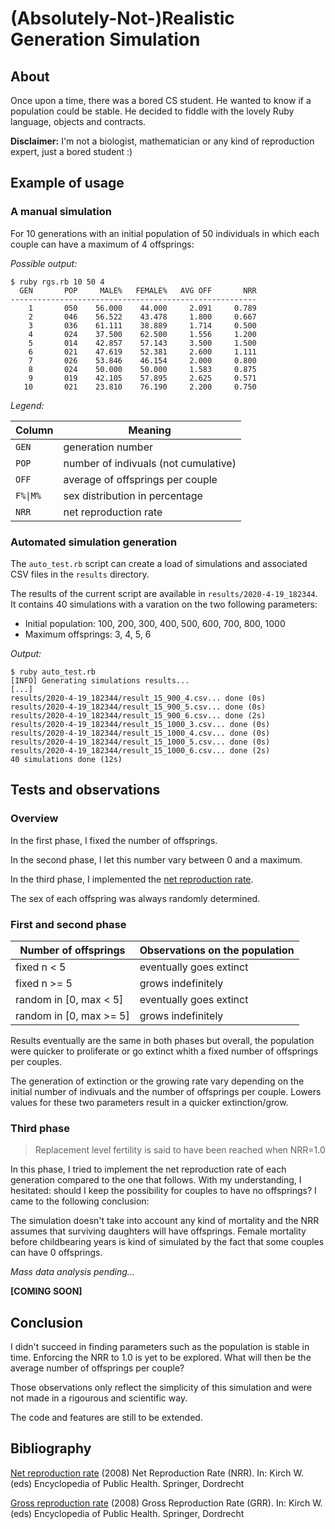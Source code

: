 # (Absolutely-Not-)Realistic Generation Simulation

## About

Once upon a time, there was a bored CS student. He wanted to know if a
population could be stable. He decided to fiddle with the lovely Ruby language,
objects and contracts.

**Disclaimer:** I'm not a biologist, mathematician or any kind of reproduction
expert, just a bored student :)

## Example of usage

### A manual simulation

For 10 generations with an initial population of 50 individuals in which each
couple can have a maximum of 4 offsprings:

*Possible output:*

```
$ ruby rgs.rb 10 50 4
  GEN       POP     MALE%   FEMALE%   AVG OFF       NRR
-------------------------------------------------------
    1       050    56.000    44.000     2.091     0.789
    2       046    56.522    43.478     1.800     0.667
    3       036    61.111    38.889     1.714     0.500
    4       024    37.500    62.500     1.556     1.200
    5       014    42.857    57.143     3.500     1.500
    6       021    47.619    52.381     2.600     1.111
    7       026    53.846    46.154     2.000     0.800
    8       024    50.000    50.000     1.583     0.875
    9       019    42.105    57.895     2.625     0.571
   10       021    23.810    76.190     2.200     0.750
```

*Legend:*

Column | Meaning
------ | --------
`GEN`  | generation number
`POP`  | number of indivuals (not cumulative)
`OFF`  | average of offsprings per couple
`F%\|M%`| sex distribution in percentage
`NRR` | net reproduction rate

### Automated simulation generation

The `auto_test.rb` script can create a load of simulations and associated CSV
files in the `results` directory.

The results of the current script are available in `results/2020-4-19_182344`.
It contains 40 simulations with a varation on the two following parameters:
- Initial population: 100, 200, 300, 400, 500, 600, 700, 800, 1000
- Maximum offsprings: 3, 4, 5, 6

*Output:*

```
$ ruby auto_test.rb
[INFO] Generating simulations results...
[...]
results/2020-4-19_182344/result_15_900_4.csv... done (0s)
results/2020-4-19_182344/result_15_900_5.csv... done (0s)
results/2020-4-19_182344/result_15_900_6.csv... done (2s)
results/2020-4-19_182344/result_15_1000_3.csv... done (0s)
results/2020-4-19_182344/result_15_1000_4.csv... done (0s)
results/2020-4-19_182344/result_15_1000_5.csv... done (0s)
results/2020-4-19_182344/result_15_1000_6.csv... done (2s)
40 simulations done (12s)
```

## Tests and observations

### Overview

In the first phase, I fixed the number of offsprings.

In the second phase, I let this number vary between 0 and a maximum.

In the third phase, I implemented the
[net reproduction rate](https://en.wikipedia.org/wiki/Net_reproduction_rate).

The sex of each offspring was always randomly determined.

### First and second phase

Number of offsprings | Observations on the population
-------------------- | ------------
fixed n < 5 | eventually goes extinct
fixed n >= 5 | grows indefinitely
random in [0, max < 5] | eventually goes extinct
random in [0, max >= 5] | grows indefinitely

Results eventually are the same in both phases but overall, the population were
quicker to proliferate or go extinct whith a fixed number of offsprings per
couples.

The generation of extinction or the growing rate vary depending on the initial
number of indivuals and the number of offsprings per couple. Lowers values for
these two parameters result in a quicker extinction/grow.

### Third phase

> Replacement level  fertility is said to have been reached when NRR=1.0

In this phase, I tried to implement the net reproduction rate of each generation
compared to the one that follows. With my understanding, I hesitated: should I
keep the possibility for couples to have no offsprings? I came to the following
conclusion:

The simulation doesn't take into account any kind of mortality and the NRR
assumes that surviving daughters will have offsprings. Female mortality before
childbearing years is kind of simulated by the fact that some couples can have
0 offsprings.

*Mass data analysis pending...*

**[COMING SOON]**

## Conclusion

I didn't succeed in finding parameters such as the population is stable in time.
Enforcing the NRR to 1.0 is yet to be explored. What will then be the average
number of offsprings per couple?

Those observations only reflect the simplicity of this simulation and were not
made in a rigourous and scientific way.

The code and features are still to be extended.

## Bibliography

[Net reproduction rate](https://link.springer.com/referenceworkentry/10.1007%2F978-1-4020-5614-7_2304)
(2008) Net Reproduction Rate (NRR). In: Kirch W. (eds) Encyclopedia of Public Health. Springer, Dordrecht

[Gross reproduction rate](https://link.springer.com/referenceworkentry/10.1007%2F978-1-4020-5614-7_1306)
(2008) Gross Reproduction Rate (GRR). In: Kirch W. (eds) Encyclopedia of Public Health. Springer, Dordrecht
